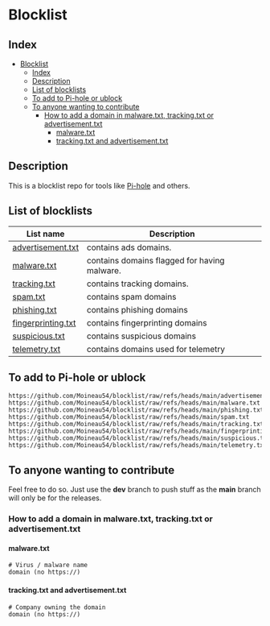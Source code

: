 # Blocklist

## Index

- [Blocklist](#blocklist)
  - [Index](#index)
  - [Description](#description)
  - [List of blocklists](#list-of-blocklists)
  - [To add to Pi-hole or ublock](#to-add-to-pi-hole-or-ublock)
  - [To anyone wanting to contribute](#to-anyone-wanting-to-contribute)
    - [How to add a domain in malware.txt, tracking.txt or advertisement.txt](#how-to-add-a-domain-in-malwaretxt-trackingtxt-or-advertisementtxt)
      - [malware.txt](#malwaretxt)
      - [tracking.txt and advertisement.txt](#trackingtxt-and-advertisementtxt)

## Description

This is a blocklist repo for tools like [Pi-hole](https://docs.pi-hole.net/) and others.

## List of blocklists

| List name | Description |
|---|---|
| [advertisement.txt](advertisment.txt) | contains ads domains. |
| [malware.txt](malware.txt) | contains domains flagged for having malware. |
| [tracking.txt](tracking.txt) | contains tracking domains. |
| [spam.txt](spam.txt) | contains spam domains |
| [phishing.txt](phishing.txt) | contains phishing domains |
| [fingerprinting.txt](fingerprinting.txt) | contains fingerprinting domains |
| [suspicious.txt](suspicious.txt) | contains suspicious domains |
| [telemetry.txt](telemetry.txt) | contains domains used for telemetry |

## To add to Pi-hole or ublock

```shell
https://github.com/Moineau54/blocklist/raw/refs/heads/main/advertisement.txt
https://github.com/Moineau54/blocklist/raw/refs/heads/main/malware.txt
https://github.com/Moineau54/blocklist/raw/refs/heads/main/phishing.txt
https://github.com/Moineau54/blocklist/raw/refs/heads/main/spam.txt
https://github.com/Moineau54/blocklist/raw/refs/heads/main/tracking.txt
https://github.com/Moineau54/blocklist/raw/refs/heads/main/fingerprinting.txt
https://github.com/Moineau54/blocklist/raw/refs/heads/main/suspicious.txt
https://github.com/Moineau54/blocklist/raw/refs/heads/main/telemetry.txt
```

## To anyone wanting to contribute

Feel free to do so. Just use the **dev** branch to push stuff as the **main** branch will only be for the releases.

### How to add a domain in malware.txt, tracking.txt or advertisement.txt

#### malware.txt

```shell
# Virus / malware name
domain (no https://)
```

#### tracking.txt and advertisement.txt

```shell
# Company owning the domain
domain (no https://)
```
